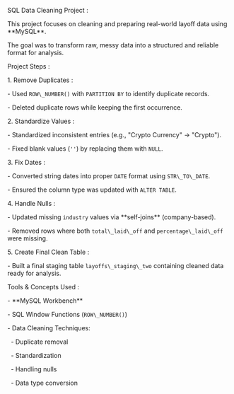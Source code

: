 SQL Data Cleaning Project :



This project focuses on cleaning and preparing real-world layoff data using \*\*MySQL\*\*.  

The goal was to transform raw, messy data into a structured and reliable format for analysis.







Project Steps :



1\. Remove Duplicates :

\- Used `ROW\_NUMBER()` with `PARTITION BY` to identify duplicate records.

\- Deleted duplicate rows while keeping the first occurrence.



2\. Standardize Values :

\- Standardized inconsistent entries (e.g., "Crypto Currency" → "Crypto").

\- Fixed blank values (`''`) by replacing them with `NULL`.



3\. Fix Dates :

\- Converted string dates into proper `DATE` format using `STR\_TO\_DATE`.

\- Ensured the column type was updated with `ALTER TABLE`.



4\. Handle Nulls :

\- Updated missing `industry` values via \*\*self-joins\*\* (company-based).

\- Removed rows where both `total\_laid\_off` and `percentage\_laid\_off` were missing.



5\. Create Final Clean Table :

\- Built a final staging table `layoffs\_staging\_two` containing cleaned data ready for analysis.







Tools \& Concepts Used :

\- \*\*MySQL Workbench\*\*

\- SQL Window Functions (`ROW\_NUMBER()`)

\- Data Cleaning Techniques:

&nbsp; - Duplicate removal

&nbsp; - Standardization

&nbsp; - Handling nulls

&nbsp; - Data type conversion









